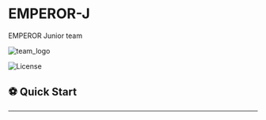 # EMPEROR-J
EMPEROR Junior team 

![team_logo](https://user-images.githubusercontent.com/120306894/235450917-78fd61bf-3502-4868-b8bc-d5519304bca0.png)

![License](https://img.shields.io/github/license/ERFANFATHi-E/EMPEROR-J?color=blue&style=for-the-badge)

## :soccer: Quick Start
-----------------------
